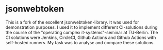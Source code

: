 # jsonwebtoken

This is a fork of the excellent jsonwebtoken-library. It was used for demonstration purposes. 
I used it to implement different CI-solutions during the course of the "operating complex it-systems"-seminar at TU-Berlin.
The CI solutions were Jenkins, CircleCI, Github Actions and Github Actions with self-hosted runners. 
My task was to analyse and compare these solutions. 

